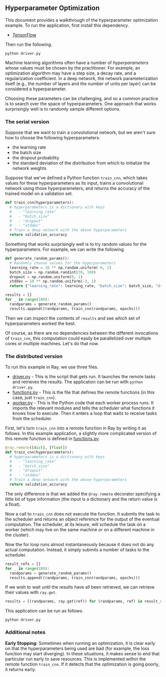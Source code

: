 ## Hyperparameter Optimization

This document provides a walkthrough of the hyperparameter optimization example.
To run the application, first install this dependency.

- [TensorFlow](https://www.tensorflow.org/)

Then run the following.

```
python driver.py
```

Machine learning algorithms often have a number of *hyperparameters* whose
values must be chosen by the practitioner. For example, an optimization
algorithm may have a step size, a decay rate, and a regularization coefficient.
In a deep network, the network parameterization itself (e.g., the number of
layers and the number of units per layer) can be considered a hyperparameter.

Choosing these parameters can be challenging, and so a common practice is to
search over the space of hyperparameters. One approach that works surprisingly
well is to randomly sample different options.

### The serial version

Suppose that we want to train a convolutional network, but we aren't sure how to
choose the following hyperparameters:

- the learning rate
- the batch size
- the dropout probability
- the standard deviation of the distribution from which to initialize the
network weights

Suppose that we've defined a Python function `train_cnn`, which takes values for
these hyperparameters as its input, trains a convolutional network using those
hyperparameters, and returns the accuracy of the trained model on a validation
set.

```python
def train_cnn(hyperparameters):
  # hyperparameters is a dictionary with keys
  #   - "learning_rate"
  #   - "batch_size"
  #   - "dropout"
  #   - "stddev"
  # Train a deep network with the above hyperparameters
  return validation_accuracy
```

Something that works surprisingly well is to try random values for the
hyperparameters. For example, we can write the following.

```python
def generate_random_params():
  # Randomly choose values for the hyperparameters
  learning_rate = 10 ** np.random.uniform(-6, 1)
  batch_size = np.random.randint(30, 100)
  dropout = np.random.uniform(0, 1)
  stddev = 10 ** np.random.uniform(-3, 1)
  return {"learning_rate": learning_rate, "batch_size": batch_size, "dropout": dropout, "stddev": stddev}

results = []
for _ in range(100):
  randparams = generate_random_params()
  results.append((randparams, train_cnn(randparams, epochs)))
```

Then we can inspect the contents of `results` and see which set of
hyperparameters worked the best.

Of course, as there are no dependencies between the different invocations of
`train_cnn`, this computation could easily be parallelized over multiple cores or
multiple machines. Let's do that now.

### The distributed version

To run this example in Ray, we use three files.

- [driver.py](driver.py) - This is the script that gets run. It launches the
  remote tasks and retrieves the results. The application can be run with
  `python driver.py`.
- [functions.py](functions.py) - This is the file that defines the remote
  functions (in this case, just `train_cnn`).
- [worker.py](worker.py) - This is the Python code that each worker process
  runs. It imports the relevant modules and tells the scheduler what functions
  it knows how to execute. Then it enters a loop that waits to receive tasks
  from the scheduler.

First, let's turn `train_cnn` into a remote function in Ray by writing it as
follows. In this example application, a slightly more complicated version of
this remote function is defined in [functions.py](functions.py).

```python
@ray.remote([dict], [float])
def train_cnn(hyperparameters):
  # hyperparameters is a dictionary with keys
  #   - "learning_rate"
  #   - "batch_size"
  #   - "dropout"
  #   - "stddev"
  # Train a deep network with the above hyperparameters
  return validation_accuracy
```

The only difference is that we added the `@ray.remote` decorator specifying a
little bit of type information (the input is a dictionary and the return value
is a float).

Now a call to `train_cnn` does not execute the function. It submits the task to
the scheduler and returns an object reference for the output of the eventual
computation. The scheduler, at its leisure, will schedule the task on a worker
(which may live on the same machine or on a different machine in the cluster).

Now the for loop runs almost instantaneously because it does not do any actual
computation. Instead, it simply submits a number of tasks to the scheduler.

```python
result_refs = []
for _ in range(100):
  randparams = generate_random_params()
  results.append((randparams, train_cnn(randparams, epochs)))
```

If we wish to wait until the results have all been retrieved, we can retrieve
their values with `ray.get`.

```python
results = [(randparams, ray.get(ref)) for (randparams, ref) in result_refs]
```

This application can be run as follows.

```
python driver.py
```

### Additional notes

**Early Stopping:** Sometimes when running an optimization, it is clear early on
that the hyperparameters being used are bad (for example, the loss function may
start diverging). In these situations, it makes sense to end that particular
run early to save resources. This is implemented within the remote function
`train_cnn`. If it detects that the optimization is going poorly, it returns
early.
